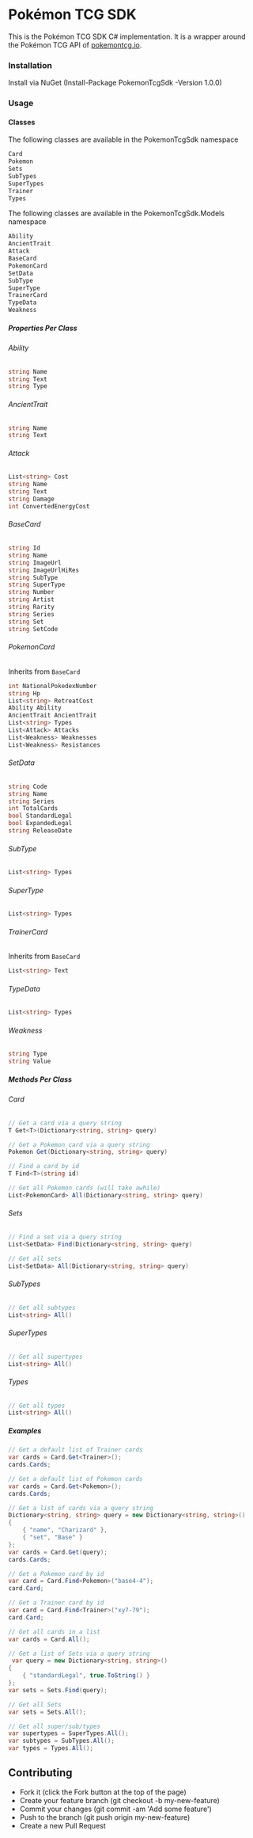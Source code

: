 # Pokémon TCG SDK

This is the Pokémon TCG SDK C# implementation. It is a wrapper around the Pokémon TCG API of [pokemontcg.io](https://pokemontcg.io/).

### Installation

Install via NuGet (Install-Package PokemonTcgSdk -Version 1.0.0)

### Usage

#### Classes

The following classes are available in the PokemonTcgSdk namespace

```C#
Card
Pokemon
Sets
SubTypes
SuperTypes
Trainer
Types
```

The following classes are available in the PokemonTcgSdk.Models namespace

```C#
Ability
AncientTrait
Attack
BaseCard
PokemonCard
SetData
SubType
SuperType
TrainerCard
TypeData
Weakness
```

##### Properties Per Class

###### Ability

```C#
string Name
string Text
string Type
```

###### AncientTrait

```C#
string Name
string Text
```

###### Attack

```C#
List<string> Cost
string Name
string Text
string Damage
int ConvertedEnergyCost
```

###### BaseCard

```C#
string Id
string Name
string ImageUrl
string ImageUrlHiRes
string SubType
string SuperType
string Number
string Artist
string Rarity
string Series
string Set
string SetCode
```

###### PokemonCard

Inherits from `BaseCard`

```C#
int NationalPokedexNumber
string Hp
List<string> RetreatCost
Ability Ability
AncientTrait AncientTrait
List<string> Types
List<Attack> Attacks
List<Weakness> Weaknesses
List<Weakness> Resistances
```

###### SetData

```C#
string Code
string Name
string Series
int TotalCards
bool StandardLegal
bool ExpandedLegal
string ReleaseDate
```

###### SubType

```C#
List<string> Types
```

###### SuperType

```C#
List<string> Types
```

###### TrainerCard

Inherits from `BaseCard`

```C#
List<string> Text
```

###### TypeData

```C#
List<string> Types
```

###### Weakness

```C#
string Type
string Value
```

##### Methods Per Class

###### Card

```C#
// Get a card via a query string
T Get<T>(Dictionary<string, string> query)

// Get a Pokemon card via a query string
Pokemon Get(Dictionary<string, string> query)

// Find a card by id
T Find<T>(string id)

// Get all Pokemon cards (will take awhile)
List<PokemonCard> All(Dictionary<string, string> query)
```

###### Sets

```C#
// Find a set via a query string
List<SetData> Find(Dictionary<string, string> query)

// Get all sets
List<SetData> All(Dictionary<string, string> query)
```

###### SubTypes

```C#
// Get all subtypes
List<string> All()
```

###### SuperTypes

```C#
// Get all supertypes
List<string> All()
```

###### Types

```C#
// Get all types
List<string> All()
```

##### Examples

```C#
// Get a default list of Trainer cards
var cards = Card.Get<Trainer>();
cards.Cards;

// Get a default list of Pokemon cards
var cards = Card.Get<Pokemon>();
cards.Cards;

// Get a list of cards via a query string
Dictionary<string, string> query = new Dictionary<string, string>()
{
    { "name", "Charizard" },
    { "set", "Base" }
};
var cards = Card.Get(query);
cards.Cards;

// Get a Pokemon card by id
var card = Card.Find<Pokemon>("base4-4");
card.Card;

// Get a Trainer card by id
var card = Card.Find<Trainer>("xy7-79");
card.Card;

// Get all cards in a list
var cards = Card.All();

// Get a list of Sets via a query string
 var query = new Dictionary<string, string>()
{
    { "standardLegal", true.ToString() }
};
var sets = Sets.Find(query);

// Get all Sets
var sets = Sets.All();

// Get all super/sub/types
var supertypes = SuperTypes.All();
var subtypes = SubTypes.All();
var types = Types.All();
```

## Contributing
 * Fork it (click the Fork button at the top of the page)
 * Create your feature branch (git checkout -b my-new-feature)
 * Commit your changes (git commit -am 'Add some feature')
 * Push to the branch (git push origin my-new-feature)
 * Create a new Pull Request
